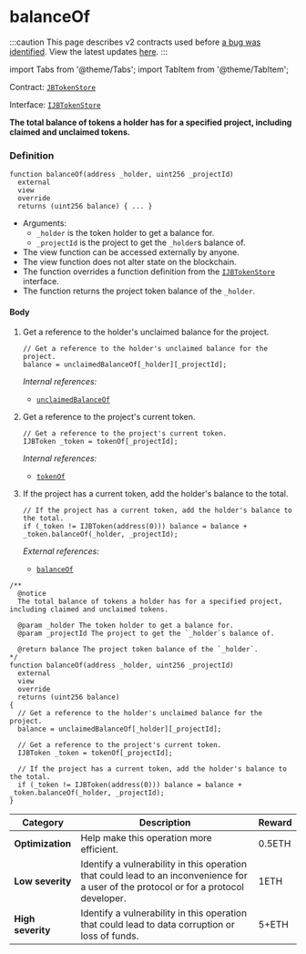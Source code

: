 # balanceOf

:::caution
This page describes v2 contracts used before [a bug was identified](/docs/2022-05-24/). View the latest updates [here](https://juicebox.money/#/v2-bug-updates/).
:::

import Tabs from '@theme/Tabs';
import TabItem from '@theme/TabItem';

Contract: [`JBTokenStore`](/protocol/api/contracts/jbtokenstore/README.md)​‌

Interface: [`IJBTokenStore`](/protocol/api/interfaces/ijbtokenstore.md)

<Tabs>
<TabItem value="Step by step" label="Step by step">

**The total balance of tokens a holder has for a specified project, including claimed and unclaimed tokens.**

### Definition

```
function balanceOf(address _holder, uint256 _projectId)
  external
  view
  override
  returns (uint256 balance) { ... }
```
* Arguments:
  * `_holder` is the token holder to get a balance for.
  * `_projectId` is the project to get the `_holder`s balance of.
* The view function can be accessed externally by anyone.
* The view function does not alter state on the blockchain.
* The function overrides a function definition from the [`IJBTokenStore`](/protocol/api/interfaces/ijbtokenstore.md) interface.
* The function returns the project token balance of the `_holder`.

#### Body

1.  Get a reference to the holder's unclaimed balance for the project.

    ```
    // Get a reference to the holder's unclaimed balance for the project.
    balance = unclaimedBalanceOf[_holder][_projectId];
    ```

    _Internal references:_

    * [`unclaimedBalanceOf`](/protocol/api/contracts/jbtokenstore/properties/unclaimedbalanceof.md)
2.  Get a reference to the project's current token.

    ```
    // Get a reference to the project's current token.
    IJBToken _token = tokenOf[_projectId];
    ```

    _Internal references:_

    * [`tokenOf`](/protocol/api/contracts/jbtokenstore/properties/tokenof.md)
3.  If the project has a current token, add the holder's balance to the total.

    ```
    // If the project has a current token, add the holder's balance to the total.
    if (_token != IJBToken(address(0))) balance = balance + _token.balanceOf(_holder, _projectId);
    ```

    _External references:_

    * [`balanceOf`](/protocol/api/contracts/jbtoken/read/balanceof.md)

</TabItem>

<TabItem value="Code" label="Code">

```
/**
  @notice
  The total balance of tokens a holder has for a specified project, including claimed and unclaimed tokens.

  @param _holder The token holder to get a balance for.
  @param _projectId The project to get the `_holder`s balance of.

  @return balance The project token balance of the `_holder`.
*/
function balanceOf(address _holder, uint256 _projectId)
  external
  view
  override
  returns (uint256 balance)
{
  // Get a reference to the holder's unclaimed balance for the project.
  balance = unclaimedBalanceOf[_holder][_projectId];

  // Get a reference to the project's current token.
  IJBToken _token = tokenOf[_projectId];

  // If the project has a current token, add the holder's balance to the total.
  if (_token != IJBToken(address(0))) balance = balance + _token.balanceOf(_holder, _projectId);
}
```

</TabItem>

<TabItem value="Bug bounty" label="Bug bounty">

| Category          | Description                                                                                                                            | Reward |
| ----------------- | -------------------------------------------------------------------------------------------------------------------------------------- | ------ |
| **Optimization**  | Help make this operation more efficient.                                                                                               | 0.5ETH |
| **Low severity**  | Identify a vulnerability in this operation that could lead to an inconvenience for a user of the protocol or for a protocol developer. | 1ETH   |
| **High severity** | Identify a vulnerability in this operation that could lead to data corruption or loss of funds.                                        | 5+ETH  |

</TabItem>
</Tabs>
